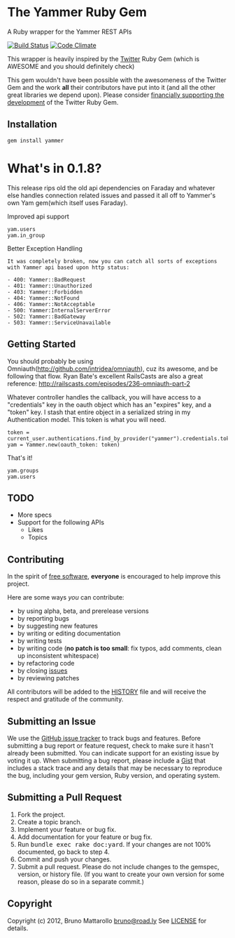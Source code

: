 The Yammer Ruby Gem
====================
A Ruby wrapper for the Yammer REST APIs

[![Build Status](https://secure.travis-ci.org/roadly/yammer.png)][travis]
[![Code Climate](https://codeclimate.com/badge.png)][codeclimate]

[travis]: http://travis-ci.org/roadly/yammer
[codeclimate]: https://codeclimate.com/github/roadly/yammer

This wrapper is heavily inspired by the [Twitter](https://github.com/jnunemaker/twitter) Ruby Gem (which is AWESOME and you should definitely check)

This gem wouldn't have been possible with the awesomeness of the Twitter Gem and the work **all** their contributors have put into it (and all the other great libraries we depend upon). Please consider [financially supporting the development](http://pledgie.com/campaigns/1193) of the Twitter Ruby Gem.

Installation
------------
    gem install yammer

What's in 0.1.8?
=======
This release rips old the old api dependencies on Faraday and whatever else handles connection related issues and passed it all off to Yammer's own Yam gem(which itself uses Faraday).

Improved api support

    yam.users
    yam.in_group  

Better Exception Handling

    It was completely broken, now you can catch all sorts of exceptions with Yammer api based upon http status:
    
    - 400: Yammer::BadRequest
    - 401: Yammer::Unauthorized
    - 403: Yammer::Forbidden
    - 404: Yammer::NotFound
    - 406: Yammer::NotAcceptable
    - 500: Yammer:InternalServerError
    - 502: Yammer::BadGateway
    - 503: Yammer::ServiceUnavailable


Getting Started
---------------

You should probably be using Omniauth(http://github.com/intridea/omniauth), cuz its awesome, and be following that flow.  Ryan Bate's excellent RailsCasts are also a great reference: http://railscasts.com/episodes/236-omniauth-part-2

Whatever controller handles the callback, you will have access to a "credentials" key in the oauth object which has an "expires" key, and a "token" key.  I stash that entire object in a serialized string in my Authentication model.  This token is what you will need.

    token = current_user.authentications.find_by_provider("yammer").credentials.token
    yam = Yammer.new(oauth_token: token)
    
That's it!

    yam.groups
    yam.users

TODO
----

* More specs
* Support for the following APIs
  * Likes
  * Topics

Contributing
------------
In the spirit of [free software](http://www.fsf.org/licensing/essays/free-sw.html), **everyone** is encouraged to help improve this project.

Here are some ways *you* can contribute:

* by using alpha, beta, and prerelease versions
* by reporting bugs
* by suggesting new features
* by writing or editing documentation
* by writing tests
* by writing code (**no patch is too small**: fix typos, add comments, clean up inconsistent whitespace)
* by refactoring code
* by closing [issues](https://github.com/roadly/yammer/issues)
* by reviewing patches

All contributors will be added to the [HISTORY](https://github.com/roadly/yammer/blob/master/HISTORY.md)
file and will receive the respect and gratitude of the community.

Submitting an Issue
-------------------
We use the [GitHub issue tracker](https://github.com/roadly/yammer/issues) to track bugs and
features. Before submitting a bug report or feature request, check to make sure it hasn't already
been submitted. You can indicate support for an existing issue by voting it up. When submitting a
bug report, please include a [Gist](https://gist.github.com/) that includes a stack trace and any
details that may be necessary to reproduce the bug, including your gem version, Ruby version, and
operating system.

Submitting a Pull Request
-------------------------
1. Fork the project.
2. Create a topic branch.
3. Implement your feature or bug fix.
4. Add documentation for your feature or bug fix.
5. Run <tt>bundle exec rake doc:yard</tt>. If your changes are not 100% documented, go back to step 4.
6. Commit and push your changes.
7. Submit a pull request. Please do not include changes to the gemspec, version, or history file. (If you want to create your own version for some reason, please do so in a separate commit.)



Copyright
---------
Copyright (c) 2012, Bruno Mattarollo <bruno@road.ly>
See [LICENSE](https://github.com/roadly/yammer/blob/master/LICENSE.md) for details.
